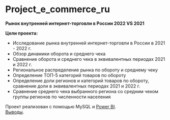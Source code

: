 # Project_e_commerce_ru
**Рынок внутренней интернет-торговли в России 2022 VS 2021**

**Цели проекта:**<br>
- Исследование рынка внутренней интернет-торговли в России в 2021 - 2022 г.<br>
- Обзор динамики оборота и среднего чека<br>
- Сравнение оборота и среднего чека в эквивалентных периодах 2021 и 2022 г.<br>
- Региональное распределение рынка по обороту и среднему чеку<br>
- Определение ТОП-5 категорий товаров по обороту<br>
- Определение доли регионов и категорий товаров по обороту, сравнение доли в эквивалентных периодах 2021 и 2022 г.<br> 
- Сравнение среднего чека выбранного региона со средним чеком группы регионов по численности населения<br>

Проект реализован с помощью MySQL и [Power BI](https://github.com/ama-lls/Pet_project_e_commerce_ru/blob/main/%D0%A0%D1%8B%D0%BD%D0%BE%D0%BA%20%D0%B2%D0%BD%D1%83%D1%82%D1%80%D0%B5%D0%BD%D0%BD%D0%B5%D0%B9%20%D0%B8%D0%BD%D1%82%D0%B5%D1%80%D0%BD%D0%B5%D1%82-%D1%82%D0%BE%D1%80%D0%B3%D0%BE%D0%B2%D0%BB%D0%B8%20%D0%B2%20%D0%A0%D0%BE%D1%81%D1%81%D0%B8%D0%B8%202022%20VS%202021.pbix).<br>
[Выводы](https://github.com/ama-lls/Pet_project_e_commerce_ru/blob/main/%D0%A0%D1%8B%D0%BD%D0%BE%D0%BA%20%D0%B2%D0%BD%D1%83%D1%82%D1%80%D0%B5%D0%BD%D0%BD%D0%B5%D0%B9%20%D0%B8%D0%BD%D1%82%D0%B5%D1%80%D0%BD%D0%B5%D1%82-%D1%82%D0%BE%D1%80%D0%B3%D0%BE%D0%B2%D0%BB%D0%B8%20%D0%B2%20%D0%A0%D0%BE%D1%81%D1%81%D0%B8%D0%B8%202022%20VS%202021.pdf).
